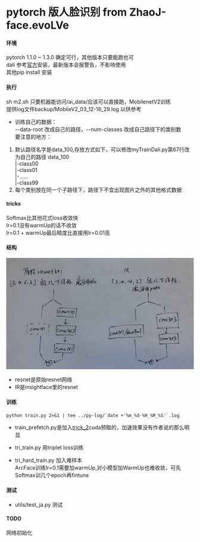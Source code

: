 # pytorch 版人脸识别 from ZhaoJ-face.evoLVe  
#### 环境  
pytorch 1.1.0 ~ 1.3.0 确定可行，其他版本只要能跑也可  
dali 参考[官方](https://docs.nvidia.com/deeplearning/sdk/dali-developer-guide/docs/installation.html)安装，最新版本会报警告，不影响使用  
其他pip install 安装  
#### 执行  
sh m2.sh  只要机器能访问/ai_data/应该可以直接跑，MobilenetV2训练  
提供log文件backup/MobileV2_03_12-16_29.log 以供参考  
- 训练自己的数据：  
--data-root 改成自己的路径，--num-classes 改成自己路径下的类别数  
要注意的地方：  
1. 默认路径名字是data_100,存放方式如下，可以修改myTrainDali.py第67行改为自己的路径
data_100  
|-class00  
|-class01  
|-......  
|-class99  
2. 每个类别放在同一个子路径下，路径下不宜出现图片之外的其他格式数据

#### tricks   
Softmax比其他花式loss收敛快  
lr=0.1没有warmUp的话不收敛  
lr=0.1 + warmUp最后精度比直接用lr=0.01高   
#### 结构  
![bottleneck](disp/backbone_difference.jpg)
- resnet是原始resnet网络  
- IR是insightface里的resnet
#### 训练  
    python train.py 2>&1 | tee ../py-log/`date +'%m_%d-%H_%M_%S'`.log  
- train_prefetch.py是加入[trick_2](http://zhuanlan.zhihu.com/p/68191407)cuda预取的，加速效果没有作者说的那么明显  

- tri_train.py 用triplet loss训练  
- tri_hard_train.py 加入难样本  
  ArcFace训练lr=0.1需要加warmUp,对小模型加WarmUp也难收敛，可先Softmax训几个epoch再fintune  


#### 测试  
- utils/test_ja.py 测试  

#### TODO  
  网络初始化  
